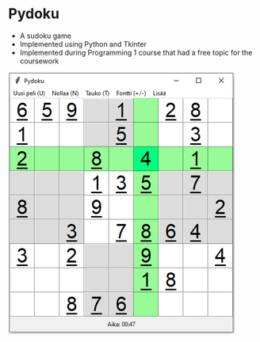 # Pydoku
 - A sudoku game
 - Implemented using Python and Tkinter
 - Implemented during Programming 1 course that had a free topic for the coursework

![User interface](images/Pydoku.png)